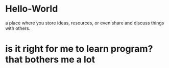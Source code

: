 # Hello-World
a place where you store ideas, resources, or even share and discuss things with others.
# is it right for me to learn program?that bothers me a lot
